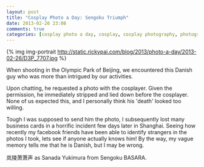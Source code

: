 ```yaml
---
layout: post
title: "Cosplay Photo a Day: Sengoku Triumph"
date: 2013-02-26 23:08
comments: true
categories: [cosplay photo a day, cosplay, cosplay photography, photography, Sengoku BASARA, Sanada Yukimura]
---
```


{% img img-portrait http://static.rickypai.com/blog/2013/photo-a-day/2013-02-26/D3P_7707.jpg %}

When shooting in the Olympic Park of Beijing, we encountered this Danish guy who was more than intrigued by our activities.

Upon chatting, he requested a photo with the cosplayer. Given the permission, he immediately stripped and lied down before the cosplayer. None of us expected this, and I personally think his 'death' looked too willing.

Tough I was supposed to send him the photo, I subsequently lost many business cards in a horrific incident few days later in Shanghai. Seeing how recently my facebook friends have been able to identify strangers in the photos I took, lets see if anyone actually knows him! By the way, my vague memory tells me that he is Danish, but I may be wrong.

岚陵萧萧声 as Sanada Yukimura from Sengoku BASARA.